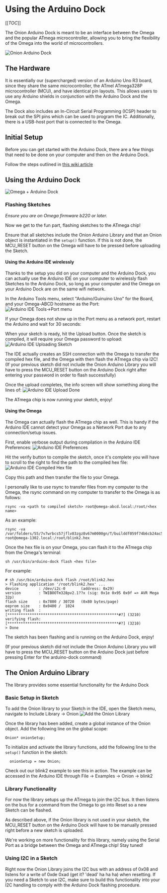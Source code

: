 # Using the Arduino Dock

[[_TOC_]]

The Onion Arduino Dock is meant to be an interface between the Omega and the popular ATmega microcontroller, allowing you to bring the flexibility of the Omega into the world of microcontrollers.

![Onion Arduino Dock](http://i.imgur.com/pqCNKt7.jpg)

## The Hardware
It is essentially our (supercharged) version of an Arduino Uno R3 board, since they share the same microcontroller, the ATmel ATmega328P microcontroller (MCU), and have identical pin layouts. This allows users to use any Arduino shields in conjunction with the Arduino Dock and the Omega.

The Dock also includes an In-Circuit Serial Programming (ICSP) header to break out the SPI pins which can be used to program the IC. Additionally, there is a USB-host port that is connected to the Omega.

## Initial Setup
Before you can get started with the Arduino Dock, there are a few things that need to be done on your computer and then on the Arduino Dock.

Follow the steps outlined in [this wiki article]()


## Using the Arduino Dock
![Omega + Arduino Dock](http://i.imgur.com/B47pqlW.jpg)

### Flashing Sketches
*Ensure you are on Omega firmware b220 or later.*

Now we get to the fun part, flashing sketches to the ATmega chip!

Ensure that all sketches include the Onion Arduino Library and that an Onion object is instantiated in the `setup()` function. If this is not done, the MCU_RESET button on the Omega will have to be pressed before uploading the Sketch.

#### Using the Arduino IDE wirelessly
Thanks to the setup you did on your computer and the Arduino Dock, you can actually use the Arduino IDE on your computer to wirelessly flash Sketches to the Arduino Dock, so long as your computer and the Omega on your Arduino Dock are on the same wifi network.

In the Arduino Tools menu, select "Arduino/Guinuino Uno" for the Board, and your Omega-ABCD hostname as the Port:
![Arduino IDE Tools->Port menu](http://i.imgur.com/1xAEBmT.png)

If your Omega does not show up in the Port menu as a network port, restart the Arduino and wait for 30 seconds:

When your sketch is ready, hit the Upload button. Once the sketch is compiled, it will require your Omega password to upload:
![Arduino IDE Uploading Sketch](http://i.imgur.com/UDXIDVL.png)

The IDE actually creates an SSH connection with the Omega to transfer the compiled hex file, and the Omega with then flash the ATmega chip via I2C!
(If your previous sketch did not include the Onion Arduino Library you will have to press the MCU_RESET button on the Arduino Dock right after entering your password in order to flash successfully)

Once the upload completes, the info screen will show something along the lines of:
![Arduino IDE Upload Done](http://i.imgur.com/oPOB4Vl.png)

The ATmega chip is now running your sketch, enjoy!

#### Using the Omega
The Omega can actually flash the ATmega chip as well. This is handy if the Arduino IDE cannot detect your Omega as a Network Port due to any connection/setup issues.

First, enable verbose output during compilation in the Arduino IDE Preferences:
![Arduino IDE Preferences](http://i.imgur.com/A6uXT6Y.png)

Hit the verify button to compile the sketch, once it's complete you will have to scroll to the right to find the path to the compiled hex file:
![Arduino IDE Compiled Hex file](http://i.imgur.com/QEiDwu8.png)

Copy this path and then transfer the file to your Omega.

I personally like to use rsync to transfer files from my computer to the Omega, the rsync command on my computer to transfer to the Omega is as follows:
```
rsync -va <path to compiled sketch> root@omega-abcd.local:/root/<hex name>
```
As an example:
```
rsync -va /var/folders/55/7v7wrbcs57jflv83zgz8v67m0000gn/T/builddf059f74b6cb24ac573e131020699c2d.tmp/blink2.ino.hex root@omega-1302.local:/root/blink2.hex
```
Once the hex file is on your Omega, you can flash it to the ATmega chip from the Omega's terminal:
```
sh /usr/bin/arduino-dock flash <hex file>
```
For example:
```
# sh /usr/bin/arduino-dock flash /root/blink2.hex 
> Flashing application '/root/blink2.hex' ...
device         : /dev/i2c-0       (address: 0x29)
version        : TWIBOOTm328pv2.1??x (sig: 0x1e 0x95 0x0f => AVR Mega 32p)
flash size     : 0x7800 / 30720   (0x80 bytes/page)
eeprom size    : 0x0400 /  1024
writing flash  : [**************************************************#?] (3210)
verifying flash: [**************************************************#?] (3210)
> Done
```
The sketch has been flashing and is running on the Arduino Dock, enjoy!

(If your previous sketch did not include the Onion Arduino Library you will have to press the MCU_RESET button on the Arduino Dock just before pressing Enter for the arduino-dock command)

## The Onion Arduino Library
The library provides some essential functionality for the Arduino Dock

### Basic Setup in Sketch
To add the Onion library to your Sketch in the IDE, open the Sketch menu, navigate to Include Library -> Onion
![Add the Onion Library](https://i.imgur.com/MjYaLTO.png)

Once the library has been added, create a global instance of the Onion object. 
Add the following line on the global scope:
```
Onion* onionSetup;
```

To initialize and activate the library functions, add the following line to the `setup()` function in the sketch:
```
  onionSetup = new Onion;
```

Check out our blink2 example to see this in action. The example can be accessed in the Arduino IDE through File -> Examples -> Onion -> blink2

### Library Functionality
For now the library setups up the ATmega to join the I2C bus. It then listens on the bus for a command from the Omega to go into Reset so a new Sketch can be flashed.

As described above, if the Onion library is not used in your sketch, the MCU_RESET button on the Arduino Dock will have to be manually pressed right before a new sketch is uploaded.

We're working on more functionality for this library, namely using the Serial Port as a bridge between the Omega and ATmega chip! Stay tuned!

### Using I2C in a Sketch
Right now the Onion Library joins the I2C bus with an address of 0x08 and listens for a write of 0xde 0xad (get it? 'dead' ha ha ha) when resetting. If you need a Sketch to use I2C, make sure to build this functionality into your I2C handling to comply with the Arduino Dock flashing procedure. 

